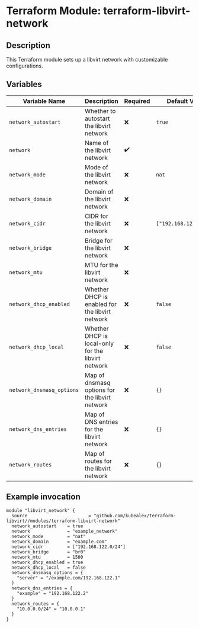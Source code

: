 # Terraform Module: terraform-libvirt-network

## Description

This Terraform module sets up a libvirt network with customizable configurations.

## Variables

| Variable Name                          | Description                                        | Required | Default Value |
| --------------------------------------| -------------------------------------------------- | -------- | ------------- |
| `network_autostart`           | Whether to autostart the libvirt network           | ❌       | `true`       |
| `network`                      | Name of the libvirt network                        | ✔️       |               |
| `network_mode`                 | Mode of the libvirt network                        | ❌       | `nat`         |
| `network_domain`               | Domain of the libvirt network                      | ❌       |               |
| `network_cidr`                 | CIDR for the libvirt network                       | ❌       | `["192.168.122.0/24"]` |
| `network_bridge`               | Bridge for the libvirt network                     | ❌       |               |
| `network_mtu`                  | MTU for the libvirt network                        | ❌       |               |
| `network_dhcp_enabled`         | Whether DHCP is enabled for the libvirt network    | ❌       | `false`       |
| `network_dhcp_local`           | Whether DHCP is local-only for the libvirt network | ❌       | `false`       |
| `network_dnsmasq_options`      | Map of dnsmasq options for the libvirt network     | ❌       | `{}`          |
| `network_dns_entries`          | Map of DNS entries for the libvirt network         | ❌       | `{}`          |
| `network_routes`               | Map of routes for the libvirt network              | ❌       | `{}`          |

## Example invocation

```hcl
module "libvirt_network" {
  source                       = "github.com/kubealex/terraform-libvirt//modules/terraform-libvirt-network"
  network_autostart    = true
  network              = "example_network"
  network_mode         = "nat"
  network_domain       = "example.com"
  network_cidr         = ["192.168.122.0/24"]
  network_bridge       = "br0"
  network_mtu          = 1500
  network_dhcp_enabled = true
  network_dhcp_local   = false
  network_dnsmasq_options = {
    "server" = "/example.com/192.168.122.1"
  }
  network_dns_entries = {
    "example" = "192.168.122.2"
  }
  network_routes = {
    "10.0.0.0/24" = "10.0.0.1"
  }
}
